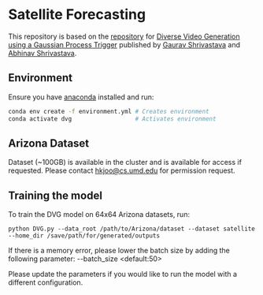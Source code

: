 # Satellite Forecasting

This repository is based on the [repository](https://github.com/shgaurav1/DVG) for [Diverse Video Generation using a Gaussian Process Trigger](https://openreview.net/forum?id=Qm7R_SdqTpT) published by [Gaurav Shrivastava](https://www.cs.umd.edu/~gauravsh/) and [Abhinav Shrivastava](https://www.cs.umd.edu/~abhinav/). 

## Environment
Ensure you have [anaconda](https://www.anaconda.com/download/) installed and run:
```bash
conda env create -f environment.yml # Creates environment
conda activate dvg                  # Activates environment
```

## Arizona Dataset
Dataset (~100GB) is available in the cluster and is available for access if requested.  Please contact hkjoo@cs.umd.edu for permission request.

## Training the model
To train the DVG model on 64x64 Arizona datasets, run:
```
python DVG.py --data_root /path/to/Arizona/dataset --dataset satellite --home_dir /save/path/for/generated/outputs
```

If there is a memory error, please lower the batch size by adding the following parameter: --batch_size \<default:50\>

Please update the parameters if you would like to run the model with a different configuration.
